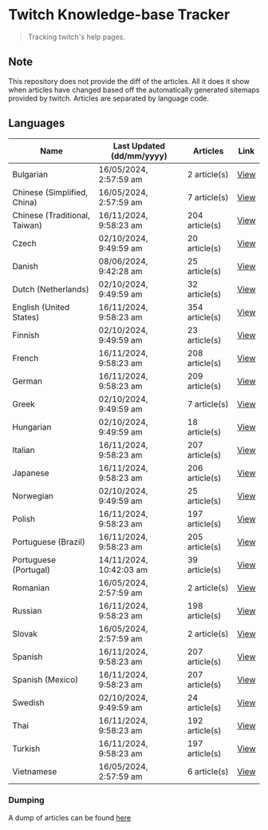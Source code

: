 # Twitch Knowledge-base Tracker
> Tracking twitch's help pages. 

## Note
This repository does not provide the diff of the articles. All it does it show when articles have changed based
off the automatically generated sitemaps provided by twitch. Articles are separated by language code.

## Languages

| Name                          | Last Updated (dd/mm/yyyy) | Articles       | Link                   |
|-------------------------------|---------------------------|----------------|------------------------|
| Bulgarian                     | 16/05/2024, 2:57:59 am    | 2 article(s)   | [View](docs/bg.md)     |
| Chinese (Simplified, China)   | 16/05/2024, 2:57:59 am    | 7 article(s)   | [View](docs/zh_CN.md)  |
| Chinese (Traditional, Taiwan) | 16/11/2024, 9:58:23 am    | 204 article(s) | [View](docs/zh_TW.md)  |
| Czech                         | 02/10/2024, 9:49:59 am    | 20 article(s)  | [View](docs/cs.md)     |
| Danish                        | 08/06/2024, 9:42:28 am    | 25 article(s)  | [View](docs/da.md)     |
| Dutch (Netherlands)           | 02/10/2024, 9:49:59 am    | 32 article(s)  | [View](docs/nl_NL.md)  |
| English (United States)       | 16/11/2024, 9:58:23 am    | 354 article(s) | [View](docs/en_US.md)  |
| Finnish                       | 02/10/2024, 9:49:59 am    | 23 article(s)  | [View](docs/fi.md)     |
| French                        | 16/11/2024, 9:58:23 am    | 208 article(s) | [View](docs/fr.md)     |
| German                        | 16/11/2024, 9:58:23 am    | 209 article(s) | [View](docs/de.md)     |
| Greek                         | 02/10/2024, 9:49:59 am    | 7 article(s)   | [View](docs/el.md)     |
| Hungarian                     | 02/10/2024, 9:49:59 am    | 18 article(s)  | [View](docs/hu.md)     |
| Italian                       | 16/11/2024, 9:58:23 am    | 207 article(s) | [View](docs/it.md)     |
| Japanese                      | 16/11/2024, 9:58:23 am    | 206 article(s) | [View](docs/ja.md)     |
| Norwegian                     | 02/10/2024, 9:49:59 am    | 25 article(s)  | [View](docs/no.md)     |
| Polish                        | 16/11/2024, 9:58:23 am    | 197 article(s) | [View](docs/pl.md)     |
| Portuguese (Brazil)           | 16/11/2024, 9:58:23 am    | 205 article(s) | [View](docs/pt_BR.md)  |
| Portuguese (Portugal)         | 14/11/2024, 10:42:03 am   | 39 article(s)  | [View](docs/pt_PT.md)  |
| Romanian                      | 16/05/2024, 2:57:59 am    | 2 article(s)   | [View](docs/ro.md)     |
| Russian                       | 16/11/2024, 9:58:23 am    | 198 article(s) | [View](docs/ru.md)     |
| Slovak                        | 16/05/2024, 2:57:59 am    | 2 article(s)   | [View](docs/sk.md)     |
| Spanish                       | 16/11/2024, 9:58:23 am    | 207 article(s) | [View](docs/es.md)     |
| Spanish (Mexico)              | 16/11/2024, 9:58:23 am    | 207 article(s) | [View](docs/es_MX.md)  |
| Swedish                       | 02/10/2024, 9:49:59 am    | 24 article(s)  | [View](docs/sv.md)     |
| Thai                          | 16/11/2024, 9:58:23 am    | 192 article(s) | [View](docs/th.md)     |
| Turkish                       | 16/11/2024, 9:58:23 am    | 197 article(s) | [View](docs/tr.md)     |
| Vietnamese                    | 16/05/2024, 2:57:59 am    | 6 article(s)   | [View](docs/vi.md)     |

### Dumping
A dump of articles can be found [here](docs/RAW.md)